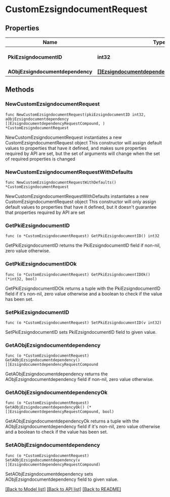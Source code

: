 # CustomEzsigndocumentRequest

## Properties

Name | Type | Description | Notes
------------ | ------------- | ------------- | -------------
**PkiEzsigndocumentID** | **int32** | The unique ID of the Ezsigndocument | 
**AObjEzsigndocumentdependency** | [**[]EzsigndocumentdependencyRequestCompound**](EzsigndocumentdependencyRequestCompound.md) |  | 

## Methods

### NewCustomEzsigndocumentRequest

`func NewCustomEzsigndocumentRequest(pkiEzsigndocumentID int32, aObjEzsigndocumentdependency []EzsigndocumentdependencyRequestCompound, ) *CustomEzsigndocumentRequest`

NewCustomEzsigndocumentRequest instantiates a new CustomEzsigndocumentRequest object
This constructor will assign default values to properties that have it defined,
and makes sure properties required by API are set, but the set of arguments
will change when the set of required properties is changed

### NewCustomEzsigndocumentRequestWithDefaults

`func NewCustomEzsigndocumentRequestWithDefaults() *CustomEzsigndocumentRequest`

NewCustomEzsigndocumentRequestWithDefaults instantiates a new CustomEzsigndocumentRequest object
This constructor will only assign default values to properties that have it defined,
but it doesn't guarantee that properties required by API are set

### GetPkiEzsigndocumentID

`func (o *CustomEzsigndocumentRequest) GetPkiEzsigndocumentID() int32`

GetPkiEzsigndocumentID returns the PkiEzsigndocumentID field if non-nil, zero value otherwise.

### GetPkiEzsigndocumentIDOk

`func (o *CustomEzsigndocumentRequest) GetPkiEzsigndocumentIDOk() (*int32, bool)`

GetPkiEzsigndocumentIDOk returns a tuple with the PkiEzsigndocumentID field if it's non-nil, zero value otherwise
and a boolean to check if the value has been set.

### SetPkiEzsigndocumentID

`func (o *CustomEzsigndocumentRequest) SetPkiEzsigndocumentID(v int32)`

SetPkiEzsigndocumentID sets PkiEzsigndocumentID field to given value.


### GetAObjEzsigndocumentdependency

`func (o *CustomEzsigndocumentRequest) GetAObjEzsigndocumentdependency() []EzsigndocumentdependencyRequestCompound`

GetAObjEzsigndocumentdependency returns the AObjEzsigndocumentdependency field if non-nil, zero value otherwise.

### GetAObjEzsigndocumentdependencyOk

`func (o *CustomEzsigndocumentRequest) GetAObjEzsigndocumentdependencyOk() (*[]EzsigndocumentdependencyRequestCompound, bool)`

GetAObjEzsigndocumentdependencyOk returns a tuple with the AObjEzsigndocumentdependency field if it's non-nil, zero value otherwise
and a boolean to check if the value has been set.

### SetAObjEzsigndocumentdependency

`func (o *CustomEzsigndocumentRequest) SetAObjEzsigndocumentdependency(v []EzsigndocumentdependencyRequestCompound)`

SetAObjEzsigndocumentdependency sets AObjEzsigndocumentdependency field to given value.



[[Back to Model list]](../README.md#documentation-for-models) [[Back to API list]](../README.md#documentation-for-api-endpoints) [[Back to README]](../README.md)



